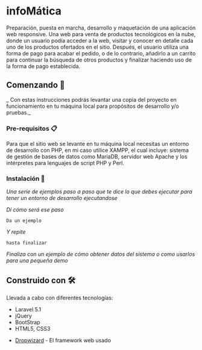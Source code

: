 # infoMática 

Preparación, puesta en marcha, desarrollo y maquetación de una aplicación web responsive.
Una web para venta de productos tecnológicos en la nube, donde un usuario podía acceder a la web, visitar y conocer en detalle cada uno de los productos ofertados en el sitio.
Después, el usuario utiliza una forma de pago para acabar el pedido, o de lo contrario, añadirlo a un carrito para continuar la búsqueda de otros productos y finalizar haciendo uso de la forma de pago establecida.

## Comenzando 🚀

_ Con estas instrucciones podrás levantar una copia del proyecto en funcionamiento en tu máquina local para propósitos de desarrollo y/o pruebas._

### Pre-requisitos 📋

Para que el sitio web se levante en tu máquina local necesitas un entorno de desarrollo con PHP, en mi caso utilice XAMPP, el cual incluye: sistema de gestión de bases de datos como MariaDB, servidor web Apache y los intérpretes para lenguajes de script PHP y Perl.

### Instalación 🔧

_Una serie de ejemplos paso a paso que te dice lo que debes ejecutar para tener un entorno de desarrollo ejecutandose_

_Dí cómo será ese paso_

```
Da un ejemplo
```

_Y repite_

```
hasta finalizar
```

_Finaliza con un ejemplo de cómo obtener datos del sistema o como usarlos para una pequeña demo_

## Construido con 🛠️

Llevada a cabo con diferentes tecnologías:
- Laravel 5.1
- jQuery
- BootStrap
- HTML5, CSS3

* [Dropwizard](http://www.dropwizard.io/1.0.2/docs/) - El framework web usado
